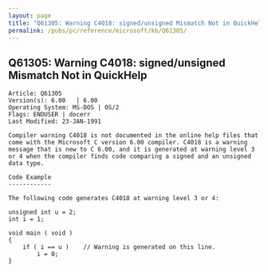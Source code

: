 ```yaml
---
layout: page
title: "Q61305: Warning C4018: signed/unsigned Mismatch Not in QuickHelp"
permalink: /pubs/pc/reference/microsoft/kb/Q61305/
---
```


## Q61305: Warning C4018: signed/unsigned Mismatch Not in QuickHelp

	Article: Q61305
	Version(s): 6.00   | 6.00
	Operating System: MS-DOS | OS/2
	Flags: ENDUSER | docerr
	Last Modified: 23-JAN-1991
	
	Compiler warning C4018 is not documented in the online help files that
	come with the Microsoft C version 6.00 compiler. C4018 is a warning
	message that is new to C 6.00, and it is generated at warning level 3
	or 4 when the compiler finds code comparing a signed and an unsigned
	data type.
	
	Code Example
	------------
	
	The following code generates C4018 at warning level 3 or 4:
	
	unsigned int u = 2;
	int i = 1;
	
	void main ( void )
	{
	    if ( i == u )    // Warning is generated on this line.
	        i = 0;
	}

